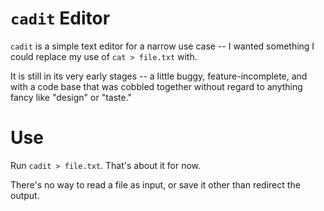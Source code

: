 # `cadit` Editor

`cadit` is a simple text editor for a narrow use case -- I wanted something I could replace my use of `cat > file.txt` with.

It is still in its very early stages -- a little buggy, feature-incomplete, and with a code base that was cobbled together without regard to anything fancy like "design" or "taste."

# Use

Run `cadit > file.txt`. That's about it for now.

There's no way to read a file as input, or save it other than redirect the output.
